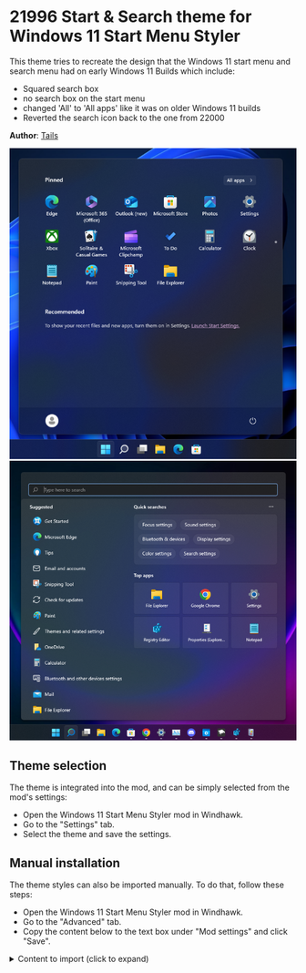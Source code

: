 # 21996 Start & Search theme for Windows 11 Start Menu Styler

This theme tries to recreate the design that the Windows 11 start menu and search menu had on early Windows 11 Builds
which include:
* Squared search box
* no search box on the start menu
* changed 'All' to 'All apps' like it was on older Windows 11 builds
* Reverted the search icon back to the one from 22000

**Author**: [Tails](https://github.com/milesprower2293)

![Screenshot](Start.png)
![Screenshot](Search.png)

## Theme selection

The theme is integrated into the mod, and can be simply selected from the mod's
settings:

* Open the Windows 11 Start Menu Styler mod in Windhawk.
* Go to the "Settings" tab.
* Select the theme and save the settings.

## Manual installation

The theme styles can also be imported manually. To do that, follow these steps:

* Open the Windows 11 Start Menu Styler mod in Windhawk.
* Go to the "Advanced" tab.
* Copy the content below to the text box under "Mod settings" and click "Save".

<details>
<summary>Content to import (click to expand)</summary>

```json
{"controlStyles[0].target":"StartDocked.SearchBoxToggleButton","controlStyles[0].styles[0]":"CornerRadius=4","controlStyles[0].styles[1]":"Height=40","controlStyles[1].target":"Border#TaskbarSearchBackground","controlStyles[1].styles[0]":"CornerRadius=4","controlStyles[1].styles[1]":"BorderThickness=0,0,0,0","controlStyles[1].styles[2]":"Height=33","controlStyles[1].styles[3]":"BorderBrush:=<SolidColorBrush Color=\"{ThemeResource ControlStrokeColorDefault}\"/>","controlStyles[2].target":"StartDocked.SearchBoxToggleButton > Grid > ContentPresenter > TextBlock#PlaceholderText","controlStyles[2].styles[0]":"Margin=0,0,0,2","controlStyles[3].target":"StartDocked.SearchBoxToggleButton#StartMenuSearchBox > Grid > Border#BorderElement","controlStyles[3].styles[0]":"BorderThickness=0,0,0,2","controlStyles[3].styles[1]":"BorderBrush:=<SolidColorBrush Color=\"{ThemeResource SystemAccentColorLight1}\"/>","controlStyles[4].target":"StartDocked.SearchBoxToggleButton > Grid > FontIcon > Grid > TextBlock","controlStyles[4].styles[0]":"Foreground:=<SolidColorBrush Color=\"gray\" />","controlStyles[4].styles[1]":"Margin=0,0,0,1","controlStyles[5].target":"Microsoft.UI.Xaml.Controls.AnimatedIcon#SearchIconPlayer","controlStyles[5].styles[0]":"Visibility=1","controlStyles[6].target":"FontIcon#SearchBoxOnTaskbarSearchGlyph","controlStyles[6].styles[0]":"Visibility=0","controlStyles[6].styles[1]":"Foreground:=<SolidColorBrush Color=\"gray\" />","controlStyles[7].target":"StartDocked.SearchBoxToggleButton#StartMenuSearchBox > Grid","controlStyles[7].styles[0]":"BorderBrush:=<SolidColorBrush Color=\"{ThemeResource ControlStrokeColorDefault}\"/>","controlStyles[7].styles[1]":"BorderThickness=1,1,1,0","controlStyles[7].styles[2]":"CornerRadius=4","controlStyles[8].target":"Cortana.UI.Views.RichSearchBoxControl#SearchBoxControl > Grid#RootGrid","controlStyles[8].styles[0]":"CornerRadius=4","controlStyles[8].styles[1]":"BorderBrush:=<SolidColorBrush Color=\"{ThemeResource SystemAccentColorLight1}\" />","controlStyles[8].styles[2]":"BorderThickness=2,2,2,2","controlStyles[8].styles[3]":"Margin=-2,-0,0,-2","controlStyles[5].styles[1]":"FlowDirection=1","controlStyles[6].styles[2]":"FlowDirection=1","controlStyles[6].styles[3]":"FontFamily=Segoe Fluent Icons","controlStyles[9].target":"Windows.UI.Xaml.Controls.Grid#SearchBoxOnTaskbarGleamContainer","controlStyles[9].styles[0]":"CornerRadius=4","controlStyles[5].styles[2]":"Transform3D:=<CompositeTransform3D RotationY=\"180\" TranslateX=\"16\" />","controlStyles[4].styles[2]":"Transform3D:=<CompositeTransform3D RotationY=\"180\" TranslateX=\"16\" />","controlStyles[10].target":"Windows.UI.Xaml.Controls.Grid#SearchBoxOnTaskbarGleamImageContainer","controlStyles[10].styles[0]":"CornerRadius=4","controlStyles[11].target":"Windows.UI.Xaml.Controls.Image#SearchIconOff","controlStyles[12].target":"Windows.UI.Xaml.Controls.Image#SearchIconOn","controlStyles[11].styles[0]":"Transform3D:=<CompositeTransform3D RotationY=\"180\" TranslateX=\"16\" TranslateY=\"-1\" />","controlStyles[12].styles[0]":"Transform3D:=<CompositeTransform3D RotationY=\"180\" TranslateX=\"16\" TranslateY=\"-1\" />","controlStyles[13].target":"Windows.UI.Xaml.Controls.Button#ShowAllAppsButton > Windows.UI.Xaml.Controls.ContentPresenter#ContentPresenter > Windows.UI.Xaml.Controls.StackPanel > Windows.UI.Xaml.Controls.TextBlock#ShowAllAppsButtonText","controlStyles[13].styles[0]":"Text=All apps","controlStyles[14].target":"Windows.UI.Xaml.Controls.TextBlock#AllAppsHeading","controlStyles[14].styles[0]":"Text=All apps","controlStyles[15].target":"StartDocked.SearchBoxToggleButton","controlStyles[15].styles[0]":"Height=0","controlStyles[15].styles[1]":"Margin=0,0,0,24","controlStyles[16].target":"StartDocked.LauncherFrame","controlStyles[16].styles[0]":"Height=670","controlStyles[17].target":"Windows.UI.Xaml.Controls.Grid#InnerContent","controlStyles[17].styles[0]":"Margin=0,0,0,0","controlStyles[10].styles[1]":"Transform3D:=<CompositeTransform3D TranslateX=\"1.8\" />","controlStyles[6].styles[4]":"RequestedTheme=1","controlStyles[6].styles[5]":"Transform3D:=<CompositeTransform3D RotationY=\"180\" TranslateX=\"23\" TranslateY=\"0.5\" />","controlStyles[6].styles[6]":"FontSize=17","controlStyles[18].target":"Cortana.UI.Views.HostedWebViewControl#QueryFormulationHostedWebView","controlStyles[18].styles[0]":"Background:=<SolidColorBrush Color=\"{ThemeResource ControlStrokeColorDefault}\" Opacity=\"100\"  />","controlStyles[19].target":"Windows.UI.Xaml.Controls.Grid#QueryFormulationRoot","controlStyles[19].styles[0]":"CornerRadius=10"}
```
</details>
